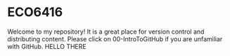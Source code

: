 # ECO6416
Welcome to my repository! It is a great place for version control and distributing content. Please click on 00-IntroToGitHub if you are unfamiliar with GitHub. 
HELLO THERE
